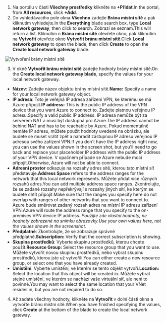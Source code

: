 1. <span data-ttu-id="20d98-101">Na portálu v části **Všechny prostředky** klikněte na **+Přidat**.</span><span class="sxs-lookup"><span data-stu-id="20d98-101">In the portal, from **All resources**, click **+Add**.</span></span> 
2. <span data-ttu-id="20d98-102">Do vyhledávacího pole okna **Všechno** zadejte **Brána místní sítě** a pak kliknutím vyhledejte.</span><span class="sxs-lookup"><span data-stu-id="20d98-102">In the **Everything** blade search box, type **Local network gateway**, then click to search.</span></span> <span data-ttu-id="20d98-103">Zobrazí se seznam.</span><span class="sxs-lookup"><span data-stu-id="20d98-103">This will return a list.</span></span> <span data-ttu-id="20d98-104">Kliknutím n **Brána místní sítě** otevřete okno, pak kliknutím na **Vytvořit** otevřete okno **Vytvořit bránu místní sítě**.</span><span class="sxs-lookup"><span data-stu-id="20d98-104">Click **Local network gateway** to open the blade, then click **Create** to open the **Create local network gateway** blade.</span></span>

  ![Vytvoření brány místní sítě](./media/vpn-gateway-add-lng-s2s-rm-portal-include/createlng.png)

3. <span data-ttu-id="20d98-106">V okně **Vytvořit bránu místní sítě** zadejte hodnoty brány místní sítě.</span><span class="sxs-lookup"><span data-stu-id="20d98-106">On the **Create local network gateway blade**, specify the values for your local network gateway.</span></span>

  - <span data-ttu-id="20d98-107">**Název**: Zadejte název objektu brány místní sítě.</span><span class="sxs-lookup"><span data-stu-id="20d98-107">**Name:** Specify a name for your local network gateway object.</span></span>
  - <span data-ttu-id="20d98-108">**IP adresa**: Toto je veřejná IP adresa zařízení VPN, ke kterému se má Azure připojit.</span><span class="sxs-lookup"><span data-stu-id="20d98-108">**IP address:** This is the public IP address of the VPN device that you want Azure to connect to.</span></span> <span data-ttu-id="20d98-109">Zadejte platnou veřejnou IP adresu.</span><span class="sxs-lookup"><span data-stu-id="20d98-109">Specify a valid public IP address.</span></span> <span data-ttu-id="20d98-110">IP adresa nemůže být za serverem NAT a musí být dostupná pro Azure.</span><span class="sxs-lookup"><span data-stu-id="20d98-110">The IP address cannot be behind NAT and has to be reachable by Azure.</span></span> <span data-ttu-id="20d98-111">Pokud momentálně nemáte IP adresu, můžete použít hodnoty uvedené na obrázku, ale budete se muset vrátit zpět a nahradit zástupnou IP adresu veřejnou IP adresou svého zařízení VPN.</span><span class="sxs-lookup"><span data-stu-id="20d98-111">If you don't have the IP address right now, you can use the values shown in the screen shot, but you'll need to go back and replace your placeholder IP address with the public IP address of your VPN device.</span></span> <span data-ttu-id="20d98-112">V opačném případe se Azure nebude moci připojit.</span><span class="sxs-lookup"><span data-stu-id="20d98-112">Otherwise, Azure will not be able to connect.</span></span>
  - <span data-ttu-id="20d98-113">**Adresní prostor** odkazuje na rozsahy adres sítě, kterou tato místní síť představuje.</span><span class="sxs-lookup"><span data-stu-id="20d98-113">**Address Space** refers to the address ranges for the network that this local network represents.</span></span> <span data-ttu-id="20d98-114">Můžete přidat více různých rozsahů adres.</span><span class="sxs-lookup"><span data-stu-id="20d98-114">You can add multiple address space ranges.</span></span> <span data-ttu-id="20d98-115">Zkontrolujte, že se zadané rozsahy nepřekrývají s rozsahy jiných sítí, ke kterým se budete chtít připojit.</span><span class="sxs-lookup"><span data-stu-id="20d98-115">Make sure that the ranges you specify here do not overlap with ranges of other networks that you want to connect to.</span></span> <span data-ttu-id="20d98-116">Azure bude směrovat zadaný rozsah adres na místní IP adresu zařízení VPN.</span><span class="sxs-lookup"><span data-stu-id="20d98-116">Azure will route the address range that you specify to the on-premises VPN device IP address.</span></span> <span data-ttu-id="20d98-117">*Použijte zde vlastní hodnoty, ne hodnoty zobrazené na snímku obrazovky.*</span><span class="sxs-lookup"><span data-stu-id="20d98-117">*Use your own values here, not the values shown in the screenshot*.</span></span>
  - <span data-ttu-id="20d98-118">**Předplatné**: Zkontrolujte, že se zobrazuje správné předplatné.</span><span class="sxs-lookup"><span data-stu-id="20d98-118">**Subscription:** Verify that the correct subscription is showing.</span></span>
  - <span data-ttu-id="20d98-119">**Skupina prostředků**: Vyberte skupinu prostředků, kterou chcete použít.</span><span class="sxs-lookup"><span data-stu-id="20d98-119">**Resource Group:** Select the resource group that you want to use.</span></span> <span data-ttu-id="20d98-120">Můžete vytvořit novou skupinu prostředků, nebo vybrat skupinu prostředků, kterou jste už vytvořili.</span><span class="sxs-lookup"><span data-stu-id="20d98-120">You can either create a new resource group, or select one that you have already created.</span></span>
  - <span data-ttu-id="20d98-121">**Umístění**: Vyberte umístění, ve kterém se tento objekt vytvoří.</span><span class="sxs-lookup"><span data-stu-id="20d98-121">**Location:** Select the location that this object will be created in.</span></span> <span data-ttu-id="20d98-122">Můžete vybrat stejné umístění, ve kterém se nachází vaše virtuální síť, ale není to povinné.</span><span class="sxs-lookup"><span data-stu-id="20d98-122">You may want to select the same location that your VNet resides in, but you are not required to do so.</span></span>

4. <span data-ttu-id="20d98-123">Až zadáte všechny hodnoty, klikněte na **Vytvořit** v dolní části okna a vytvořte bránu místní sítě.</span><span class="sxs-lookup"><span data-stu-id="20d98-123">When you have finished specifying the values, click **Create** at the bottom of the blade to create the local network gateway.</span></span>